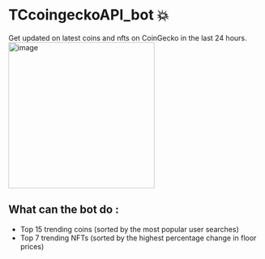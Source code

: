# TCcoingeckoAPI_bot 💥
Get updated on latest coins and nfts on CoinGecko in the last 24 hours.
<img width="288" alt="image" src="https://github.com/boluwatifee4/TCcoingeckoAPI_bot/assets/87859583/c529772e-6664-4115-8bb4-cf9bda1fbd1f">


## What can the bot do :

- Top 15 trending coins (sorted by the most popular user searches)
- Top 7 trending NFTs (sorted by the highest percentage change in floor prices)

